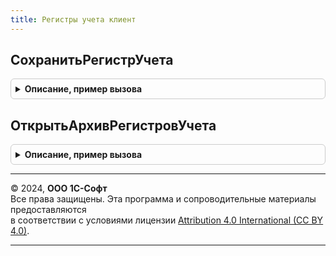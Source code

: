 ```yaml
---
title: Регистры учета клиент
---
```



## СохранитьРегистрУчета
<details style="margin: 1em 0; padding: 0.5em; border: 1px solid #ccc; border-radius: 6px;">

<summary style="font-weight: bold; cursor: pointer;">Описание, пример вызова</summary>

```bsl

// Сохраняет табличный документ как регистр учета. Вызывается из формы отчета.
//
// Параметры:
//  Форма        - ФормаКлиентскогоПриложения - открытая форма, поставляющая значения свойств.
//  Подписать    - Булево - нужно ли подписывать файл электронной подписью. Если не указано, то Ложь.
//
Процедура СохранитьРегистрУчета(Форма, Знач Подписать = Ложь) Экспорт
```

Пример вызова
```bsl
РегистрыУчетаКлиент.СохранитьРегистрУчета(Форма, Подписать);
```
</details>

## ОткрытьАрхивРегистровУчета
<details style="margin: 1em 0; padding: 0.5em; border: 1px solid #ccc; border-radius: 6px;">

<summary style="font-weight: bold; cursor: pointer;">Описание, пример вызова</summary>

```bsl

// Открывает список сохраненных регистров учета с отбором. Вызывается из формы отчета.
//
// Параметры:
//  Форма        - ФормаКлиентскогоПриложения - открытая форма, поставляющая значения отборов.
//
Процедура ОткрытьАрхивРегистровУчета(Форма) Экспорт
```

Пример вызова
```bsl
РегистрыУчетаКлиент.ОткрытьАрхивРегистровУчета(Форма) 
```
</details>

---

© 2024, **ООО 1С-Софт**  
Все права защищены. Эта программа и сопроводительные материалы предоставляются  
в соответствии с условиями лицензии [Attribution 4.0 International (CC BY 4.0)](https://creativecommons.org/licenses/by/4.0/legalcode).

---
